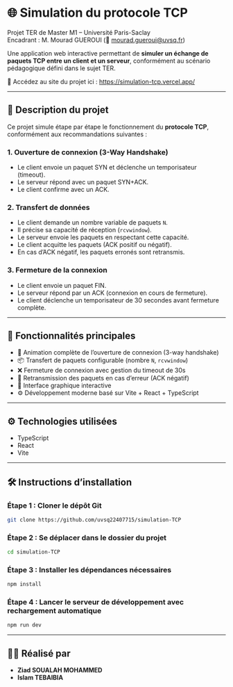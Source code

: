 # 🌐 Simulation du protocole TCP

Projet TER de Master M1 – Université Paris-Saclay  
Encadrant : M. Mourad GUEROUI (📧 mourad.gueroui@uvsq.fr)

Une application web interactive permettant de **simuler un échange de paquets TCP entre un client et un serveur**, conformément au scénario pédagogique défini dans le sujet TER.

🔗 Accédez au site du projet ici : https://simulation-tcp.vercel.app/

---

## 📘 Description du projet

Ce projet simule étape par étape le fonctionnement du **protocole TCP**, conformément aux recommandations suivantes :

### 1. Ouverture de connexion (3-Way Handshake)

- Le client envoie un paquet SYN et déclenche un temporisateur (timeout).
- Le serveur répond avec un paquet SYN+ACK.
- Le client confirme avec un ACK.

### 2. Transfert de données

- Le client demande un nombre variable de paquets `N`.
- Il précise sa capacité de réception (`rcvwindow`).
- Le serveur envoie les paquets en respectant cette capacité.
- Le client acquitte les paquets (ACK positif ou négatif).
- En cas d’ACK négatif, les paquets erronés sont retransmis.

### 3. Fermeture de la connexion

- Le client envoie un paquet FIN.
- Le serveur répond par un ACK (connexion en cours de fermeture).
- Le client déclenche un temporisateur de 30 secondes avant fermeture complète.

---

## 🚀 Fonctionnalités principales

- 🔁 Animation complète de l’ouverture de connexion (3-way handshake)
- 📦 Transfert de paquets configurable (nombre `N`, `rcvwindow`)
- ❌ Fermeture de connexion avec gestion du timeout de 30s
- 🔄 Retransmission des paquets en cas d’erreur (ACK négatif)
- 👀 Interface graphique interactive
- ⚙️ Développement moderne basé sur Vite + React + TypeScript

---

## ⚙️ Technologies utilisées

- TypeScript
- React
- Vite

---

## 🛠️ Instructions d’installation

### Étape 1 : Cloner le dépôt Git

```bash
git clone https://github.com/uvsq22407715/simulation-TCP
```

### Étape 2 : Se déplacer dans le dossier du projet

```bash
cd simulation-TCP
```

### Étape 3 : Installer les dépendances nécessaires

```bash
npm install
```

### Étape 4 : Lancer le serveur de développement avec rechargement automatique

```bash
npm run dev
```

---

## 👨‍🎓 Réalisé par

- **Ziad SOUALAH MOHAMMED**
- **Islam TEBAIBIA**
